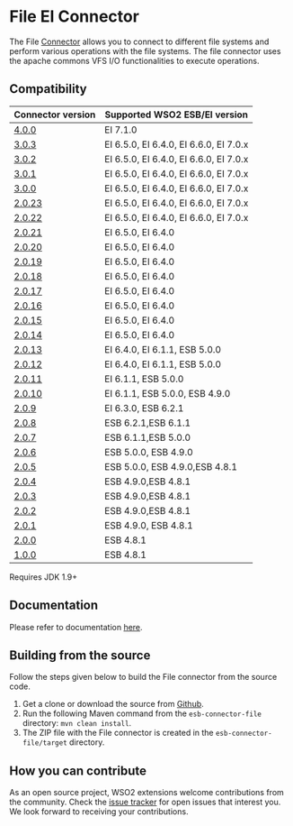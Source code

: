 # File EI Connector

The File [Connector](https://docs.wso2.com/display/EI650/Working+with+Connectors) allows you to connect to different file systems and perform various operations with the file systems. The file connector uses the apache commons VFS I/O functionalities to execute operations.
## Compatibility

| Connector version | Supported WSO2 ESB/EI version |
| ------------- |------------- |
|  [4.0.0](https://github.com/wso2-extensions/esb-connector-file/tree/release-4.0.0)        |  EI 7.1.0 |
|  [3.0.3](https://github.com/wso2-extensions/esb-connector-file/tree/release-3.0.3)        |  EI 6.5.0, EI 6.4.0, EI 6.6.0, EI 7.0.x |
|  [3.0.2](https://github.com/wso2-extensions/esb-connector-file/tree/release-3.0.2)        |  EI 6.5.0, EI 6.4.0, EI 6.6.0, EI 7.0.x |
|  [3.0.1](https://github.com/wso2-extensions/esb-connector-file/tree/release-3.0.1)        |  EI 6.5.0, EI 6.4.0, EI 6.6.0, EI 7.0.x |
|  [3.0.0](https://github.com/wso2-extensions/esb-connector-file/tree/release-3.0.0)        |  EI 6.5.0, EI 6.4.0, EI 6.6.0, EI 7.0.x |
|  [2.0.23](https://github.com/wso2-extensions/esb-connector-file/tree/release-2.0.23)        |  EI 6.5.0, EI 6.4.0, EI 6.6.0, EI 7.0.x |
|  [2.0.22](https://github.com/wso2-extensions/esb-connector-file/tree/org.wso2.carbon.connector.fileconnector-2.0.22)        |  EI 6.5.0, EI 6.4.0, EI 6.6.0, EI 7.0.x |
|  [2.0.21](https://github.com/wso2-extensions/esb-connector-file/tree/org.wso2.carbon.connector.fileconnector-2.0.21)        |  EI 6.5.0, EI 6.4.0 |
   [2.0.20](https://github.com/wso2-extensions/esb-connector-file/tree/org.wso2.carbon.connector.fileconnector-2.0.20)        |  EI 6.5.0, EI 6.4.0 |
|  [2.0.19](https://github.com/wso2-extensions/esb-connector-file/tree/org.wso2.carbon.connector.fileconnector-2.0.19)        |  EI 6.5.0, EI 6.4.0 |
|  [2.0.18](https://github.com/wso2-extensions/esb-connector-file/tree/org.wso2.carbon.connector.fileconnector-2.0.18)        |  EI 6.5.0, EI 6.4.0 |
|  [2.0.17](https://github.com/wso2-extensions/esb-connector-file/tree/org.wso2.carbon.connector.fileconnector-2.0.17)        |  EI 6.5.0, EI 6.4.0 |
|  [2.0.16](https://github.com/wso2-extensions/esb-connector-file/tree/org.wso2.carbon.connector.fileconnector-2.0.16)        |  EI 6.5.0, EI 6.4.0 |
|  [2.0.15](https://github.com/wso2-extensions/esb-connector-file/tree/org.wso2.carbon.connector.fileconnector-2.0.15)        |  EI 6.5.0, EI 6.4.0 |
|  [2.0.14](https://github.com/wso2-extensions/esb-connector-file/tree/org.wso2.carbon.connector.fileconnector-2.0.14)        |  EI 6.5.0, EI 6.4.0 |
|  [2.0.13](https://github.com/wso2-extensions/esb-connector-file/tree/org.wso2.carbon.connector.fileconnector-2.0.13)        |  EI 6.4.0, EI 6.1.1, ESB 5.0.0 |
|  [2.0.12](https://github.com/wso2-extensions/esb-connector-file/tree/org.wso2.carbon.connector.fileconnector-2.0.12)        |  EI 6.4.0, EI 6.1.1, ESB 5.0.0 |
|  [2.0.11](https://github.com/wso2-extensions/esb-connector-file/tree/org.wso2.carbon.connector.fileconnector-2.0.11)        |  EI 6.1.1, ESB 5.0.0 |
|  [2.0.10](https://github.com/wso2-extensions/esb-connector-file/tree/org.wso2.carbon.connector.fileconnector-2.0.10)        |  EI 6.1.1, ESB 5.0.0, ESB 4.9.0 |
|  [2.0.9](https://github.com/wso2-extensions/esb-connector-file/tree/org.wso2.carbon.connector.fileconnector-2.0.9)        |    EI 6.3.0, ESB 6.2.1|
|  [2.0.8](https://github.com/wso2-extensions/esb-connector-file/tree/org.wso2.carbon.connector.fileconnector-2.0.8)        |    ESB 6.2.1,ESB 6.1.1 |
|  [2.0.7](https://github.com/wso2-extensions/esb-connector-file/tree/org.wso2.carbon.connector.fileconnector-2.0.7)        |    ESB 6.1.1,ESB 5.0.0 |
|  [2.0.6](https://github.com/wso2-extensions/esb-connector-file/tree/org.wso2.carbon.connector.fileconnector-2.0.6)        |    ESB 5.0.0, ESB 4.9.0|
|  [2.0.5](https://github.com/wso2-extensions/esb-connector-file/tree/org.wso2.carbon.connector.fileconnector-2.0.5)        |    ESB 5.0.0, ESB 4.9.0,ESB 4.8.1|
|  [2.0.4](https://github.com/wso2-extensions/esb-connector-file/tree/org.wso2.carbon.connector.fileconnector-2.0.4)        |    ESB 4.9.0,ESB 4.8.1|
|  [2.0.3](https://github.com/wso2-extensions/esb-connector-file/tree/org.wso2.carbon.connector.fileconnector-2.0.3)        |    ESB 4.9.0,ESB 4.8.1 |
|  [2.0.2](https://github.com/wso2-extensions/esb-connector-file/tree/org.wso2.carbon.connector.fileconnector-2.0.2)        |    ESB 4.9.0,ESB 4.8.1 |
|  [2.0.1](https://github.com/wso2-extensions/esb-connector-file/tree/org.wso2.carbon.connector.fileconnector-2.0.1)        |    ESB 4.9.0, ESB 4.8.1 |
|  [2.0.0](https://github.com/wso2-extensions/esb-connector-file/tree/org.wso2.carbon.connector.fileconnector-2.0.0)        |    ESB 4.8.1 |
|  [1.0.0](https://github.com/wso2-extensions/esb-connector-file/tree/org.wso2.carbon.connector.fileconnector-1.0.0)        |    ESB 4.8.1 |

Requires JDK 1.9+

## Documentation

Please refer to documentation [here](https://ei.docs.wso2.com/en/latest/micro-integrator/references/connectors/file-connector/file-connector-overview/).

## Building from the source

Follow the steps given below to build the File connector from the source code.

1. Get a clone or download the source from [Github](https://github.com/wso2-extensions/esb-connector-file).
2. Run the following Maven command from the `esb-connector-file` directory: `mvn clean install`.
3. The ZIP file with the File connector is created in the `esb-connector-file/target` directory.

## How you can contribute

As an open source project, WSO2 extensions welcome contributions from the community.
Check the [issue tracker](https://github.com/wso2-extensions/esb-connector-file/issues) for open issues that interest you. We look forward to receiving your contributions.